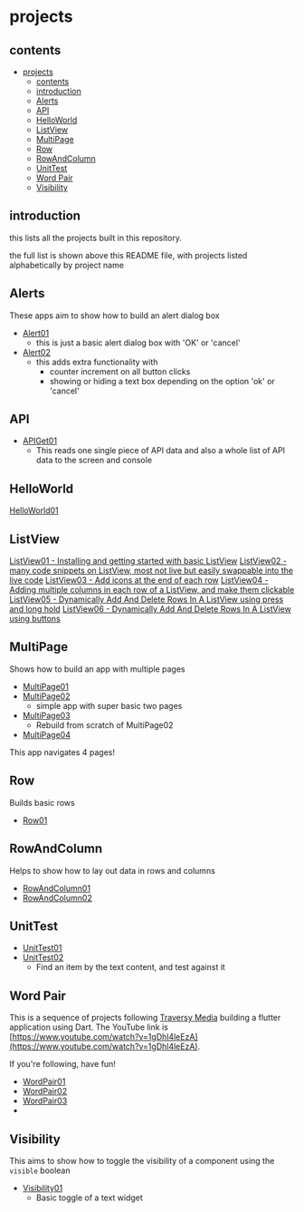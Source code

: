 # projects

## contents

- [projects](#projects)
  - [contents](#contents)
  - [introduction](#introduction)
  - [Alerts](#alerts)
  - [API](#api)
  - [HelloWorld](#helloworld)
  - [ListView](#listview)
  - [MultiPage](#multipage)
  - [Row](#row)
  - [RowAndColumn](#rowandcolumn)
  - [UnitTest](#unittest)
  - [Word Pair](#word-pair)
  - [Visibility](#visibility)

## introduction

this lists all the projects built in this repository.

the full list is shown above this README file, with projects listed alphabetically by project name

## Alerts

These apps aim to show how to build an alert dialog box

- [Alert01](Alert01)
  - this is just a basic alert dialog box with 'OK' or 'cancel'
- [Alert02](Alert02)
  - this adds extra functionality with 
    - counter increment on all button clicks
    - showing or hiding a text box depending on the option 'ok' or 'cancel'

## API

- [APIGet01](APIGet01)
  - This reads one single piece of API data and also a whole list of API data to the screen and console


## HelloWorld

[HelloWorld01](HelloWorld01)

## ListView

[ListView01 - Installing and getting started with basic ListView](ListView01)
[ListView02 - many code snippets on ListView, most not live but easily swappable into the live code](ListView02)
[ListView03 - Add icons at the end of each row](ListView03)
[ListView04 - Adding multiple columns in each row of a ListView, and make them clickable](ListView04)
[ListView05 - Dynamically Add And Delete Rows In A ListView using press and long hold](ListView05)
[ListView06 - Dynamically Add And Delete Rows In A ListView using buttons](ListView06)

## MultiPage

Shows how to build an app with multiple pages

- [MultiPage01](MultiPage01)
- [MultiPage02](MultiPage02)
  - simple app with super basic two pages
- [MultiPage03](MultiPage03)
  - Rebuild from scratch of MultiPage02
- [MultiPage04](MultiPage04)

This app navigates 4 pages!

## Row

Builds basic rows

- [Row01](Row01)

## RowAndColumn

Helps to show how to lay out data in rows and columns

- [RowAndColumn01](RowAndColumn01)
- [RowAndColumn02](RowAndColumn02)

## UnitTest

- [UnitTest01](UnitTest01)
- [UnitTest02](UnitTest02FindByText)
  - Find an item by the text content, and test against it


## Word Pair

This is a sequence of projects following [Traversy Media](https://www.youtube.com/channel/UC29ju8bIPH5as8OGnQzwJyA) building a flutter application using Dart.  The YouTube link is [https://www.youtube.com/watch?v=1gDhl4leEzA](https://www.youtube.com/watch?v=1gDhl4leEzA).

If you're following, have fun!

- [WordPair01](WordPair01)
- [WordPair02](WordPair02)
- [WordPair03](WordPair03)
- 
## Visibility

This aims to show how to toggle the visibility of a component using the `visible` boolean

- [Visibility01](Visibility01)
  - Basic toggle of a text widget